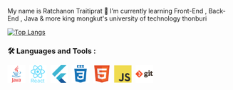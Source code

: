 My name is Ratchanon Traitiprat
🌱 I’m currently learning Front-End , Back-End , Java & more
king mongkut's university of technology thonburi



<!-- [![Typing SVG](https://readme-typing-svg.demolab.com?font=Fira+Code&weight=100&size=30&duration=4000&pause=1000&color=2ECEF7&center=true&vCenter=true&multiline=true&width=1200&height=200&lines=My+name+is+Ratchanon+Traitiprat;%F0%9F%8C%B1+I%E2%80%99m+currently+learning+Front-End+%2C+Back-End+%2C+Java+%26+more;king+mongkut's+university+of+technology+thonburi)](https://git.io/typing-svg)
![Anurag's GitHub stats](https://github-readme-stats.vercel.app/api?username=manro7411&show_icons=true&theme=radical) -->


[![Top Langs](https://github-readme-stats.vercel.app/api/top-langs/?username=manro7411&layout=compact)](https://github.com/anuraghazra/github-readme-stats)

### :hammer_and_wrench: Languages and Tools :
<div>
   <img src="https://github.com/devicons/devicon/blob/master/icons/java/java-original-wordmark.svg" title="Java" alt="Java" width="40" height="40"/>&nbsp;
  <img src="https://github.com/devicons/devicon/blob/master/icons/react/react-original-wordmark.svg" title="React" alt="React" width="40" height="40"/>&nbsp;
  <img src="https://github.com/devicons/devicon/blob/master/icons/flutter/flutter-original.svg" title="Flutter" alt="Flutter" width="40" height="40"/>&nbsp;
  <img src="https://github.com/devicons/devicon/blob/master/icons/css3/css3-plain-wordmark.svg"  title="CSS3" alt="CSS" width="40" height="40"/>&nbsp;
  <img src="https://github.com/devicons/devicon/blob/master/icons/html5/html5-original.svg" title="HTML5" alt="HTML" width="40" height="40"/>&nbsp;
  <img src="https://github.com/devicons/devicon/blob/master/icons/javascript/javascript-original.svg" title="JavaScript" alt="JavaScript" width="40" height="40"/>&nbsp;
    <img src="https://github.com/devicons/devicon/blob/master/icons/git/git-original-wordmark.svg" title="JavaScript" alt="JavaScript" width="40" height="40"/>&nbsp;
</div>


